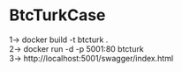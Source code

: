 # BtcTurkCase
1-> docker build -t btcturk .  
2-> docker run -d -p 5001:80 btcturk  
3-> http://localhost:5001/swagger/index.html
